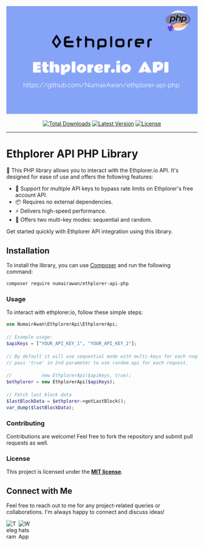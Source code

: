 <p align="center">
    <img src="https://raw.githubusercontent.com/NumairAwan/ethplorer-api-php/main/art/ethplorer-api-php.png" width="600" alt="ethplorer-api-php">
    <p align="center">
        <a href="https://packagist.org/packages/numairawan/ethplorer-api-php"><img alt="Total Downloads" src="https://img.shields.io/packagist/dt/numairawan/ethplorer-api-php"></a>
        <a href="https://packagist.org/packages/numairawan/ethplorer-api-php"><img alt="Latest Version" src="https://img.shields.io/packagist/v/numairawan/ethplorer-api-php"></a>
        <a href="https://packagist.org/packages/numairawan/ethplorer-api-php"><img alt="License" src="https://img.shields.io/github/license/numairawan/ethplorer-api-php"></a>
    </p>
</p>

------

# Ethplorer API PHP Library

🚀 This PHP library allows you to interact with the Ethplorer.io API. It's designed for ease of use and offers the following features:

- 🔄 Support for multiple API keys to bypass rate limits on Ethplorer's free account API.
- 📦 Requires no external dependencies.
- ⚡ Delivers high-speed performance.
- 🔑 Offers two multi-key modes: sequential and random.

Get started quickly with Ethplorer API integration using this library.

## Installation

To install the library, you can use [Composer](https://getcomposer.org/) and run the following command:

```bash
composer require numairawan/ethplorer-api-php
```


### Usage
To interact with ethplorer.io, follow these simple steps:

```php
use NumairAwan\EthplorerApi\EthplorerApi;

// Example usage:
$apiKeys = ["YOUR_API_KEY_1", "YOUR_API_KEY_2"];

// By default it will use sequential mode with multi-keys for each request
// pass 'true' in 2nd parameter to use random api for each request. 

//           new EthplorerApi($apiKeys, true);
$ethplorer = new EthplorerApi($apiKeys);

// Fetch last block data
$lastBlockData = $ethplorer->getLastBlock();
var_dump($lastBlockData);
```

### Contributing
Contributions are welcome! Feel free to fork the repository and submit pull requests as well.

### License
This project is licensed under the **[MIT license](https://opensource.org/licenses/MIT)**.


## Connect with Me

Feel free to reach out to me for any project-related queries or collaborations. I'm always happy to connect and discuss ideas!

[<img align="left" alt="Telegram" width="32px" src="https://upload.wikimedia.org/wikipedia/commons/8/82/Telegram_logo.svg" />](https://t.me/NumairAwan)
[<img align="left" alt="WhatsApp" width="32px" src="https://upload.wikimedia.org/wikipedia/commons/thumb/6/6b/WhatsApp.svg/512px-WhatsApp.svg.png?20220228223904" />](https://wa.me/+923164700904)


